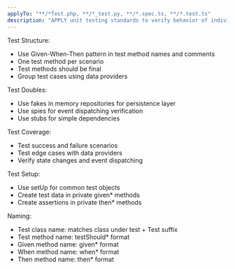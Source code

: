```yaml
---
applyTo: "**/*Test.php, **/*_test.py, **/*.spec.ts, **/*.test.ts"
description: "APPLY unit testing standards to verify behavior of individual classes and services WHEN writing unit tests. Focus on Given-When-Then pattern, test doubles, and comprehensive test cases."
---
```


Test Structure:
- Use Given-When-Then pattern in test method names and comments
- One test method per scenario
- Test methods should be final
- Group test cases using data providers

Test Doubles:
- Use fakes in memory repositories for persistence layer
- Use spies for event dispatching verification
- Use stubs for simple dependencies

Test Coverage:
- Test success and failure scenarios
- Test edge cases with data providers
- Verify state changes and event dispatching

Test Setup:
- Use setUp for common test objects
- Create test data in private given* methods
- Create assertions in private then* methods

Naming:
- Test class name: matches class under test + Test suffix
- Test method name: testShould* format
- Given method name: given* format
- When method name: when* format
- Then method name: then* format